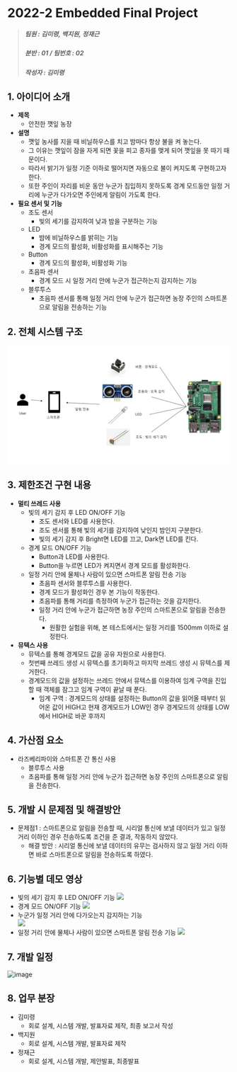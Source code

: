 # 2022-2 Embedded Final Project
> ##### 팀원 : 김미령, 백지원, 정재근
> ##### 분반 : 01 / 팀번호 : 02
> ##### 작성자 : 김미령

## 1. 아이디어 소개
* **제목**
  * 안전한 깻잎 농장
* **설명**
  * 깻잎 농사를 지을 때 비닐하우스를 치고 밤마다 항상 불을 켜 놓는다. 
  * 그 이유는 깻잎이 잠을 자게 되면 꽃을 피고 종자를 맺게 되어 깻잎을 못 따기 때문이다.
  * 따라서 밝기가 일정 기준 이하로 떨어지면 자동으로 불이 켜지도록 구현하고자 한다.
  * 또한 주인이 자리를 비운 동안 누군가 침입하지 못하도록 경계 모드동안 일정 거리에 누군가 다가오면 주인에게 알림이 가도록 한다.
* **필요 센서 및 기능**
  * 조도 센서
    * 빛의 세기를 감지하여 낮과 밤을 구분하는 기능
  * LED
    * 밤에 비닐하우스를 밝히는 기능
    * 경계 모드의 활성화, 비활성화를 표시해주는 기능
  * Button
    * 경계 모드의 활성화, 비활성화 기능
  * 초음파 센서
    * 경계 모드 시 일정 거리 안에 누군가 접근하는지 감지하는 기능
  * 블루투스
    * 초음파 센서를 통해 일정 거리 안에 누군가 접근하면 농장 주인의 스마트폰으로 알림을 전송하는 기능

## 2. 전체 시스템 구조
![전체 시스템 구조](./image/SystemStructure.png)

## 3. 제한조건 구현 내용
* **멀티 쓰레드 사용**
  * 빛의 세기 감지 후 LED ON/OFF 기능
    * 조도 센서와 LED를 사용한다.
    * 조도 센서를 통해 빛의 세기를 감지하여 낮인지 밤인지 구분한다.
    * 빛의 세기 감지 후 Bright면 LED를 끄고, Dark면 LED를 킨다.
  * 경계 모드 ON/OFF 기능
    * Button과 LED를 사용한다.
    * Button을 누르면 LED가 켜지면서 경계 모드를 활성화한다.
  * 일정 거리 안에 물체나 사람이 있으면 스마트폰 알림 전송 기능
    * 초음파 센서와 블루투스를 사용한다.
    * 경계 모드가 활성화인 경우 본 기능이 작동한다.
    * 초음파를 통해 거리를 측정하여 누군가 접근하는 것을 감지한다.
    * 일정 거리 안에 누군가 접근하면 농장 주인의 스마트폰으로 알림을 전송한다.
      * 원활한 실험을 위해, 본 테스트에서는 일정 거리를 1500mm 이하로 설정한다.
* **뮤텍스 사용**
  * 뮤텍스를 통해 경계모드 값을 공유 자원으로 사용한다.
  * 첫번째 쓰레드 생성 시 뮤텍스를 초기화하고 마지막 쓰레드 생성 시 뮤텍스를 제거한다.
  * 경계모드의 값을 설정하는 쓰레드 안에서 뮤텍스를 이용하여 임계 구역을 진입할 때 객체를 잠그고 임계 구역이 끝날 때 푼다.
    * 임계 구역 : 경계모드의 상태를 설정하는 Button의 값을 읽어올 때부터 읽어온 값이 HIGH고 현재 경계모드가 LOW인 경우 경계모드의 상태를 LOW에서 HIGH로 바꾼 후까지

## 4. 가산점 요소
* 라즈베리파이와 스마트폰 간 통신 사용
  * 블루투스 사용
  * 초음파를 통해 일정 거리 안에 누군가 접근하면 농장 주인의 스마트폰으로 알림을 전송한다.

## 5. 개발 시 문제점 및 해결방안
* 문제점1 : 스마트폰으로 알림을 전송할 때, 시리얼 통신에 보낼 데이터가 있고 일정 거리 이하인 경우 전송하도록 조건을 준 결과, 작동하지 않았다.
  * 해결 방안 : 시리얼 통신에 보낼 데이터의 유무는 검사하지 않고 일정 거리 이하면 바로 스마트폰으로 알림을 전송하도록 하였다.

## 6. 기능별 데모 영상
* 빛의 세기 감지 후 LED ON/OFF 기능
  <img src = "https://user-images.githubusercontent.com/86556226/208119395-f8c86ec0-8490-419d-b9c4-68147c5f0261.gif">
* 경계 모드 ON/OFF 기능
  <img src = "https://user-images.githubusercontent.com/86556226/208116919-e4bf7bb9-8107-4e50-ad34-e6ab90886da6.gif">
* 누군가 일정 거리 안에 다가오는지 감지하는 기능    
  <img src = "https://user-images.githubusercontent.com/86556226/208122607-25e537e0-0abf-4cf6-b097-6eac36b6b5bd.gif">
* 일정 거리 안에 물체나 사람이 있으면 스마트폰 알림 전송 기능
  <img src = "https://user-images.githubusercontent.com/86556226/208120891-1c355bf0-5d62-4732-ba20-402a528bff43.gif">

## 7. 개발 일정
![image](https://user-images.githubusercontent.com/86556226/208130944-9cdcb982-bc4e-4168-a7be-0108ebfdc36a.png)

## 8. 업무 분장
* 김미령
  * 회로 설계, 시스템 개발, 발표자료 제작, 최종 보고서 작성
* 백지원
  * 회로 설계, 시스템 개발, 발표자료 제작 
* 정재근
  * 회로 설계, 시스템 개발, 제안발표, 최종발표
